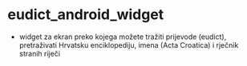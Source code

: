 # eudict_android_widget
- widget za ekran preko kojega možete tražiti prijevode (eudict), 
pretraživati Hrvatsku enciklopediju, imena (Acta Croatica) i rječnik 
stranih riječi

